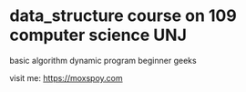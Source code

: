 # data_structure course on 109 computer science UNJ
basic algorithm
dynamic program
beginner geeks

visit me:
https://moxspoy.com
